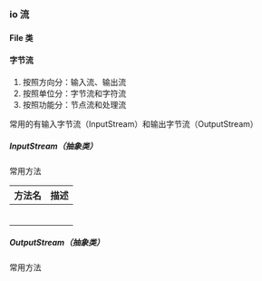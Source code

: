 ### io 流

#### File 类

#### 字节流

1. 按照方向分：输入流、输出流
2. 按照单位分：字节流和字符流
3. 按照功能分：节点流和处理流

常用的有输入字节流（InputStream）和输出字节流（OutputStream）

##### InputStream（抽象类）

常用方法

| 方法名 | 描述 |
| ------ | ---- |
|        |      |
|        |      |
|        |      |
|        |      |
|        |      |
|        |      |



##### OutputStream（抽象类）

常用方法